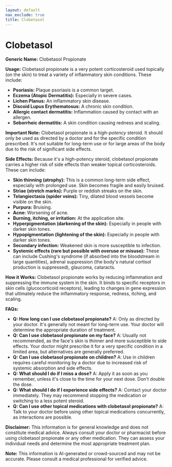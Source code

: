 ```yaml
---
layout: default
nav_exclude: true
title: Clobetasol
---
```


# Clobetasol

**Generic Name:** Clobetasol Propionate

**Usage:** Clobetasol propionate is a very potent corticosteroid used topically (on the skin) to treat a variety of inflammatory skin conditions.  These include:

* **Psoriasis:**  Plaque psoriasis is a common target.
* **Eczema (Atopic Dermatitis):**  Especially in severe cases.
* **Lichen Planus:** An inflammatory skin disease.
* **Discoid Lupus Erythematosus:** A chronic skin condition.
* **Allergic contact dermatitis:** Inflammation caused by contact with an allergen.
* **Seborrheic dermatitis:** A skin condition causing redness and scaling.


**Important Note:**  Clobetasol propionate is a *high-potency* steroid. It should only be used as directed by a doctor and for the specific condition prescribed.  It's not suitable for long-term use or for large areas of the body due to the risk of significant side effects.


**Side Effects:**  Because it's a high-potency steroid, clobetasol propionate carries a higher risk of side effects than weaker topical corticosteroids. These can include:

* **Skin thinning (atrophy):**  This is a common long-term side effect, especially with prolonged use.  Skin becomes fragile and easily bruised.
* **Striae (stretch marks):**  Purple or reddish streaks on the skin.
* **Telangiectasia (spider veins):**  Tiny, dilated blood vessels become visible on the skin.
* **Purpura:**  Bruising.
* **Acne:**  Worsening of acne.
* **Burning, itching, or irritation:**  At the application site.
* **Hyperpigmentation (darkening of the skin):**  Especially in people with darker skin tones.
* **Hypopigmentation (lightening of the skin):**  Especially in people with darker skin tones.
* **Secondary infection:**  Weakened skin is more susceptible to infection.
* **Systemic effects (rare but possible with overuse or misuse):**  These can include Cushing's syndrome (if absorbed into the bloodstream in large quantities), adrenal suppression (the body's natural cortisol production is suppressed), glaucoma, cataracts.


**How it Works:** Clobetasol propionate works by reducing inflammation and suppressing the immune system in the skin. It binds to specific receptors in skin cells (glucocorticoid receptors), leading to changes in gene expression that ultimately reduce the inflammatory response, redness, itching, and scaling.


**FAQs:**

* **Q: How long can I use clobetasol propionate?**  A:  Only as directed by your doctor.  It's generally not meant for long-term use.  Your doctor will determine the appropriate duration of treatment.
* **Q: Can I use clobetasol propionate on my face?** A: Usually not recommended, as the face's skin is thinner and more susceptible to side effects. Your doctor might prescribe it for a very specific condition in a limited area, but alternatives are generally preferred.
* **Q: Can I use clobetasol propionate on children?** A:  Use in children requires careful monitoring by a doctor due to increased risk of systemic absorption and side effects.
* **Q: What should I do if I miss a dose?** A: Apply it as soon as you remember, unless it's close to the time for your next dose.  Don't double the dose.
* **Q: What should I do if I experience side effects?** A: Contact your doctor immediately.  They may recommend stopping the medication or switching to a less potent steroid.
* **Q: Can I use other topical medications with clobetasol propionate?** A:  Talk to your doctor before using other topical medications concurrently, as interactions are possible.


**Disclaimer:** This information is for general knowledge and does not constitute medical advice.  Always consult your doctor or pharmacist before using clobetasol propionate or any other medication.  They can assess your individual needs and determine the most appropriate treatment plan.


**Note:** This information is AI-generated or crowd-sourced and may not be accurate. Please consult a medical professional for verified advice.